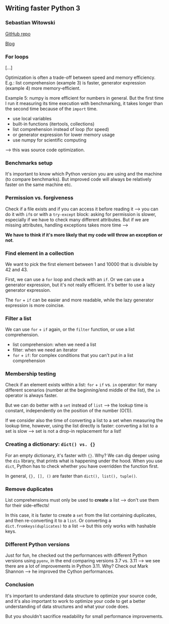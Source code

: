 ## Writing faster Python 3 
### Sebastian Witowski

[GitHub repo](https://github.com/switowski/writing-faster-python3)

[Blog](https://switowski.com/tag/writing-faster-python/)

### For loops
[...]

Optimization is often a trade-off between speed and memory efficiency. E.g.:
list comprehension (example 3) is faster, generator expression (example 4) more
memory-efficient. 

Example 5: numpy is more efficient for numbers in general. But the first time I
run it measuring its time execution with benchmarking, it takes longer than the
second time because of the `import` time.

- use local variables
- built-in functions (itertools, collections)
- list comprehension instead of loop (for speed)
- or generator expression for lower memory usage
- use numpy for scientific computing

--> this was source code optimization.

### Benchmarks setup
It's important to know which Python version you are using and the machine (to
compare benchmarks). But improved code will always be relatively faster on the
same machine etc.

### Permission vs. forgiveness
Check if a file exists and if you can access it before reading it --> you can do
it with `if`s or with a `try-except` block: asking for permission is slower,
especially if we have to check many different attributes. But if we are missing
attributes, handling exceptions takes more time --> 

**We have to think if it's more likely that my code will throw an exception or
not**. 

### Find element in a collection
We want to pick the first element between 1 and 10000 that is divisible by 42
and 43. 

First, we can use a `for` loop and check with an `if`. Or we can use a generator
expression, but it's not really efficient. It's better to use a lazy generator
expression. 

The `for` + `if` can be easier and more readable, while the lazy generator
expression is more coincise. 

### Filter a list
We can use `for` + `if` again, or the `filter` function, or use a list
comprehension. 

- list comprehension: when we need a list
- filter: when we need an iterator
- `for` + `if`: for complex conditions that you can't put in a list
  comprehension 

### Membership testing
Check if an element exists within a list: `for` + `if` vs. `in` operator: for
many different scenarios (number at the beginning/end middle of the list), the
`in` operator is always faster. 

But we can do better with a `set` instead of `list` --> the lookup time is
constant, independently on the position of the number (O(1)).

If we consider also the time of converting a list to a set when measuring the
lookup time, however, using the list directly is faster: converting a list to a
set is slow --> set is not a drop-in replacement for a list!

### Creating a dictionary: `dict() vs. {}`
For an empty dictionary, it's faster with `{}`. Why? We can dig deeper using the
`dis` library, that prints what is happening under the hood. When you use
`dict`, Python has to check whether you have overridden the function first. 

In general, `{}, [], ()` are faster than `dict(), list(), tuple()`.

### Remove duplicates
List comprehensions must only be used to **create** a list --> don't use them
for their side-effects! 

In this case, it is faster to create a `set` from the list containing
duplicates, and then re-converting it to a `list`. Or converting a
`dict.fromkeys(duplicates)` to a list --> but this only works with hashable
keys.

### Different Python versions
Just for fun, he checked out the performances with different Python versions
using `pyenv`, in the end comparing versions 3.7 vs. 3.11 --> we see there are a
lot of improvements in Python 3.11. Why? Check out Mark Shannon --> he improved
the Cython performances. 

### Conclusion
It's important to understand data structure to optimize your source code, and
it's also important to work to optimize your code to get a better understanding
of data structures and what your code does.

But you shouldn't sacrifice readability for small performance improvements. 
